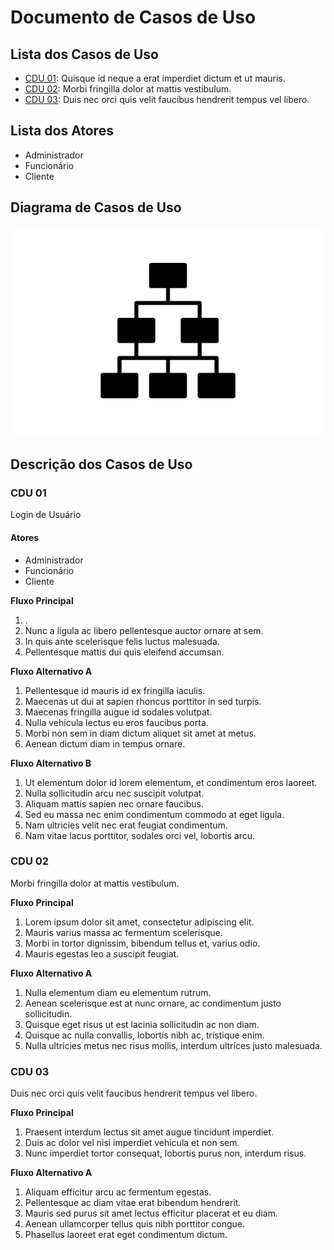 # Documento de Casos de Uso

## Lista dos Casos de Uso

 - [CDU 01](#CDU-01): Quisque id neque a erat imperdiet dictum et ut mauris.
 - [CDU 02](#CDU-02): Morbi fringilla dolor at mattis vestibulum.
 - [CDU 03](#CDU-03): Duis nec orci quis velit faucibus hendrerit tempus vel libero.


## Lista dos Atores

 - Administrador
 - Funcionário
 - Cliente 

## Diagrama de Casos de Uso

![Diagrama de Casos de Uso](diagrama-exemplo.png)

## Descrição dos Casos de Uso

### CDU 01

Login de Usuário

#### Atores
 - Administrador
 - Funcionário
 - Cliente


**Fluxo Principal**

1. .
2. Nunc a ligula ac libero pellentesque auctor ornare at sem.
3. In quis ante scelerisque felis luctus malesuada.
4. Pellentesque mattis dui quis eleifend accumsan.

**Fluxo Alternativo A**

1. Pellentesque id mauris id ex fringilla iaculis.
2. Maecenas ut dui at sapien rhoncus porttitor in sed turpis.
3. Maecenas fringilla augue id sodales volutpat.
4. Nulla vehicula lectus eu eros faucibus porta.
5. Morbi non sem in diam dictum aliquet sit amet at metus.
6. Aenean dictum diam in tempus ornare.

**Fluxo Alternativo B**

1. Ut elementum dolor id lorem elementum, et condimentum eros laoreet.
2. Nulla sollicitudin arcu nec suscipit volutpat.
3. Aliquam mattis sapien nec ornare faucibus.
4. Sed eu massa nec enim condimentum commodo at eget ligula.
5. Nam ultricies velit nec erat feugiat condimentum.
6. Nam vitae lacus porttitor, sodales orci vel, lobortis arcu.


### CDU 02

Morbi fringilla dolor at mattis vestibulum.

**Fluxo Principal**

1. Lorem ipsum dolor sit amet, consectetur adipiscing elit.
2. Mauris varius massa ac fermentum scelerisque.
3. Morbi in tortor dignissim, bibendum tellus et, varius odio.
4. Mauris egestas leo a suscipit feugiat.

**Fluxo Alternativo A**

1. Nulla elementum diam eu elementum rutrum.
2. Aenean scelerisque est at nunc ornare, ac condimentum justo sollicitudin.
3. Quisque eget risus ut est lacinia sollicitudin ac non diam.
4. Quisque ac nulla convallis, lobortis nibh ac, tristique enim.
5. Nulla ultricies metus nec risus mollis, interdum ultrices justo malesuada.

### CDU 03

Duis nec orci quis velit faucibus hendrerit tempus vel libero.

**Fluxo Principal**

1. Praesent interdum lectus sit amet augue tincidunt imperdiet.
2. Duis ac dolor vel nisi imperdiet vehicula et non sem.
3. Nunc imperdiet tortor consequat, lobortis purus non, interdum risus.

**Fluxo Alternativo A**

1. Aliquam efficitur arcu ac fermentum egestas.
2. Pellentesque ac diam vitae erat bibendum hendrerit.
3. Mauris sed purus sit amet lectus efficitur placerat et eu diam.
4. Aenean ullamcorper tellus quis nibh porttitor congue.
5. Phasellus laoreet erat eget condimentum dictum.
